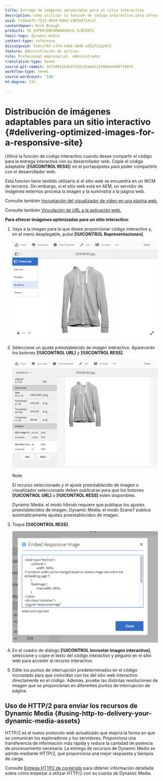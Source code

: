 ```yaml
---
title: Entrega de imágenes optimizadas para un sitio interactivo
description: Cómo utilizar la función de código interactivo para ofrecer imágenes optimizadas
uuid: 7c6baef5-7513-4644-94ed-2383e8724c17
contentOwner: Rick Brough
products: SG_EXPERIENCEMANAGER/6.5/ASSETS
topic-tags: dynamic-media
content-type: reference
discoiquuid: 5edcc765-c374-4368-a0d9-e02a713a24f2
feature: Administración de activos
role: Profesional empresarial, administrador
translation-type: tm+mt
source-git-commit: 2e734041bdad7332c35ab41215069ee696f786f4
workflow-type: tm+mt
source-wordcount: '336'
ht-degree: 11%

---
```



# Distribución de imágenes adaptables para un sitio interactivo {#delivering-optimized-images-for-a-responsive-site}

Utilice la función de código interactivo cuando desee compartir el código para la entrega interactiva con su desarrollador web. Copie el código adaptable (**[!UICONTROL RESS]**) en el portapapeles para poder compartirlo con el desarrollador web.

Esta función tiene sentido utilizarla si el sitio web se encuentra en un WCM de terceros. Sin embargo, si el sitio web está en AEM, un servidor de imágenes externos procesa la imagen y la suministra a la página web.

Consulte también [Incrustación del visualizador de vídeo en una página web.](embed-code.md)

Consulte también [Vinculación de URL a la aplicación web.](linking-urls-to-yourwebapplication.md)

**Para ofrecer imágenes optimizadas para un sitio interactivo**:

1. Vaya a la imagen para la que desee proporcionar código interactivo y, en el menú desplegable, pulse **[!UICONTROL Representaciones]**.

   ![chlimage_1-408](assets/chlimage_1-408.png)

1. Seleccione un ajuste preestablecido de imagen interactivo. Aparecerán los botones **[!UICONTROL URL]** y **[!UICONTROL RESS]**.

   ![chlimage_1-409](assets/chlimage_1-208.png)

   >[!NOTE]
   >
   >El recurso seleccionado *y* el ajuste preestablecido de imagen o visualizador seleccionado deben publicarse para que los botones **[!UICONTROL URL]** o **[!UICONTROL RESS]** estén disponibles.
   >
   >Dynamic Media: el modo híbrido requiere que publique los ajustes preestablecidos de imagen; Dynamic Media: el modo Scene7 publica automáticamente ajustes preestablecidos de imagen.

1. Toque **[!UICONTROL RESS]**.

   ![chlimage_1-410](assets/chlimage_1-410.png)

1. En el cuadro de diálogo **[!UICONTROL Incrustar imagen interactiva]**, seleccione y copie el texto del código interactivo y péguelo en el sitio web para acceder al recurso interactivo.
1. Edite los puntos de interrupción predeterminados en el código incrustado para que coincidan con los del sitio web interactivo directamente en el código. Además, pruebe las distintas resoluciones de imagen que se proporcionan en diferentes puntos de interrupción de página.

## Uso de HTTP/2 para enviar los recursos de Dynamic Media {#using-http-to-delivery-your-dynamic-media-assets}

HTTP/2 es el nuevo protocolo web actualizado que mejora la forma en que se comunican los exploradores y los servidores. Proporciona una transferencia de información más rápida y reduce la cantidad de potencia de procesamiento necesaria. La entrega de recursos de Dynamic Media se admite mediante HTTP/2, que proporciona una mejor respuesta y tiempos de carga.

Consulte [Entrega HTTP2 de contenido](http2.md) para obtener información detallada sobre cómo empezar a utilizar HTTP/2 con su cuenta de Dynamic Media.
